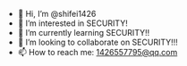- 👋 Hi, I’m @shifei1426
- 👀 I’m interested in SECURITY!
- 🌱 I’m currently learning SECURITY!!
- 💞️ I’m looking to collaborate on SECURITY!!!
- 📫 How to reach me: 1426557795@qq.com

<!---
shifei1426/shifei1426 is a ✨ special ✨ repository because its `README.md` (this file) appears on your GitHub profile.
You can click the Preview link to take a look at your changes.
--->

